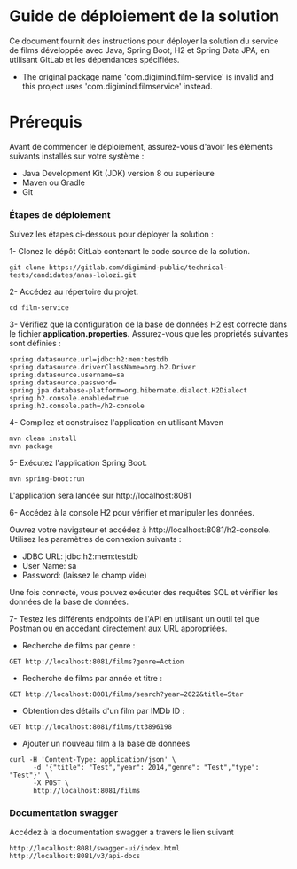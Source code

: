 # Guide de déploiement de la solution
Ce document fournit des instructions pour déployer la solution du service de films développée avec Java, Spring Boot, H2 et Spring Data JPA, en utilisant GitLab et les dépendances spécifiées.

* The original package name 'com.digimind.film-service' is invalid and this project uses 'com.digimind.filmservice' instead.

# Prérequis

Avant de commencer le déploiement, assurez-vous d'avoir les éléments suivants installés sur votre système :

* Java Development Kit (JDK) version 8 ou supérieure
* Maven ou Gradle
* Git
### Étapes de déploiement
Suivez les étapes ci-dessous pour déployer la solution :

1- Clonez le dépôt GitLab contenant le code source de la solution.

```
git clone https://gitlab.com/digimind-public/technical-tests/candidates/anas-lolozi.git
```

2- Accédez au répertoire du projet.

```
cd film-service
```

3- Vérifiez que la configuration de la base de données H2 est correcte dans le fichier **application.properties.** Assurez-vous que les propriétés suivantes sont définies :

```
spring.datasource.url=jdbc:h2:mem:testdb
spring.datasource.driverClassName=org.h2.Driver
spring.datasource.username=sa
spring.datasource.password=
spring.jpa.database-platform=org.hibernate.dialect.H2Dialect
spring.h2.console.enabled=true
spring.h2.console.path=/h2-console
```

4- Compilez et construisez l'application en utilisant Maven

```agsl
mvn clean install
mvn package
```

5- Exécutez l'application Spring Boot.

```agsl
mvn spring-boot:run
```

L'application sera lancée sur http://localhost:8081

6- Accédez à la console H2 pour vérifier et manipuler les données.

Ouvrez votre navigateur et accédez à http://localhost:8081/h2-console. Utilisez les paramètres de connexion suivants :

* JDBC URL: jdbc:h2:mem:testdb
* User Name: sa
* Password: (laissez le champ vide)

Une fois connecté, vous pouvez exécuter des requêtes SQL et vérifier les données de la base de données.

7- Testez les différents endpoints de l'API en utilisant un outil tel que Postman ou en accédant directement aux URL appropriées.


* Recherche de films par genre :
```curl
GET http://localhost:8081/films?genre=Action
```

* Recherche de films par année et titre :
```curl
GET http://localhost:8081/films/search?year=2022&title=Star
```

* Obtention des détails d'un film par IMDb ID :

```curl
GET http://localhost:8081/films/tt3896198
```
* Ajouter un nouveau film a la base de donnees
```curl
curl -H 'Content-Type: application/json' \
      -d '{"title": "Test","year": 2014,"genre": "Test","type": "Test"}' \
      -X POST \
      http://localhost:8081/films
```

### Documentation swagger
Accédez à la documentation swagger a travers le lien suivant
```
http://localhost:8081/swagger-ui/index.html
http://localhost:8081/v3/api-docs
```





